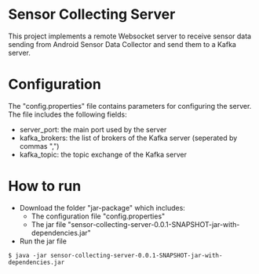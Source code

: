 # Sensor Collecting Server

This project implements a remote Websocket server to receive sensor data sending from Android Sensor Data Collector and send them to a Kafka server. 

# Configuration
The "config.properties" file contains parameters for configuring the server. The file includes the following fields:
- server_port: the main port used by the server
- kafka_brokers: the list of brokers of the Kafka server (seperated by commas ",")
- kafka_topic: the topic exchange of the Kafka server

# How to run
- Download the folder "jar-package" which includes: 
    - The configuration file "config.properties"
    - The jar file "sensor-collecting-server-0.0.1-SNAPSHOT-jar-with-dependencies.jar"
- Run the jar file
```
$ java -jar sensor-collecting-server-0.0.1-SNAPSHOT-jar-with-dependencies.jar
```